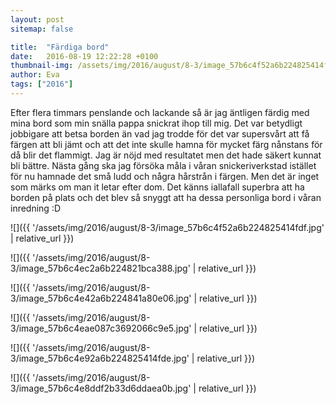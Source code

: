 ```yaml
---
layout: post
sitemap: false

title:  "Färdiga bord"
date:   2016-08-19 12:22:28 +0100
thumbnail-img: /assets/img/2016/august/8-3/image_57b6c4f52a6b224825414fdf.jpg
author: Eva
tags: ["2016"]
---
```


Efter flera timmars penslande och lackande så är jag äntligen färdig med mina bord som min snälla pappa snickrat ihop till mig. Det var betydligt jobbigare att betsa borden än vad jag trodde för det var supersvårt att få färgen att bli jämt och att det inte skulle hamna för mycket färg nånstans för då blir det flammigt. Jag är nöjd med resultatet men det hade säkert kunnat bli bättre. Nästa gång ska jag försöka måla i våran snickeriverkstad istället för nu hamnade det små ludd och några hårstrån i färgen. Men det är inget som märks om man it letar efter dom. Det känns iallafall superbra att ha borden på plats och det blev så snyggt att ha dessa personliga bord i våran inredning :D

![]({{ '/assets/img/2016/august/8-3/image_57b6c4f52a6b224825414fdf.jpg'  | relative_url }})

![]({{ '/assets/img/2016/august/8-3/image_57b6c4ec2a6b224821bca388.jpg'  | relative_url }})

![]({{ '/assets/img/2016/august/8-3/image_57b6c4e42a6b224841a80e06.jpg'  | relative_url }})

![]({{ '/assets/img/2016/august/8-3/image_57b6c4eae087c3692066c9e5.jpg'  | relative_url }})

![]({{ '/assets/img/2016/august/8-3/image_57b6c4e92a6b224825414fde.jpg'  | relative_url }})

![]({{ '/assets/img/2016/august/8-3/image_57b6c4e8ddf2b33d6ddaea0b.jpg'  | relative_url }})

